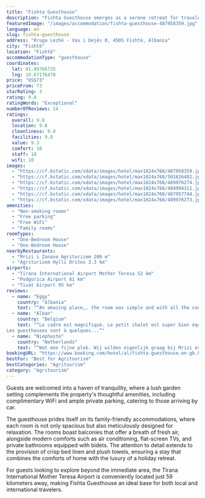 ```yaml
---
title: "Fishta Guesthouse"
description: "Fishta Guesthouse emerges as a serene retreat for travelers seeking both comfort and convenience."
featuredImage: "/images/accommodation/fishta-guesthouse-487958359.jpg"
language: en
slug: fishta-guesthouse
address: "Rruga Lezhë - Vau i Dejës 0, 4505 Fishtë, Albania"
city: "Fishtë"
location: "Fishtë"
accommodationType: "guesthouse"
coordinates:
  lat: 41.89766735
  lng: 19.67176478
price: "US$73"
priceFrom: 73
starRating: 3
rating: 9.8
ratingWords: "Exceptional"
numberOfReviews: 14
ratings:
  overall: 9.8
  location: 9.8
  cleanliness: 9.8
  facilities: 9.8
  value: 9.3
  comfort: 10
  staff: 10
  wifi: 10
images:
  - "https://cf.bstatic.com/xdata/images/hotel/max1024x768/487958359.jpg?k=cb637a79c7d0075a14669a7e84b45d54a8c3c233de2243a28ff540413802af67&o=&hp=1"
  - "https://cf.bstatic.com/xdata/images/hotel/max1024x768/501626402.jpg?k=e28c63f7a848d6a12161b8f8c2c9b43a90265de7b137380f5668ae0ddc38f409&o=&hp=1"
  - "https://cf.bstatic.com/xdata/images/hotel/max1024x768/489976274.jpg?k=b420f515bec40df089f3790910f604787010a2fc5bbbac3cac734a6ca4e1274d&o=&hp=1"
  - "https://cf.bstatic.com/xdata/images/hotel/max1024x768/484994311.jpg?k=6cb3cea5283f154eba6fcfed745ae9f9bf63ab26c5d00dc91217460f8c715313&o=&hp=1"
  - "https://cf.bstatic.com/xdata/images/hotel/max1024x768/487957744.jpg?k=efb7c61b6c41bebd0f9eb4108a3125e2e837780677bcf2c07ec7cea198f51759&o=&hp=1"
  - "https://cf.bstatic.com/xdata/images/hotel/max1024x768/489976273.jpg?k=1bc395c9ea8c66d820b43f243a54202f3dbb94cb8f56e79b40cbffec0d1086ce&o=&hp=1"
amenities:
  - "Non-smoking rooms"
  - "Free parking"
  - "Free WiFi"
  - "Family rooms"
roomTypes:
  - "One-Bedroom House"
  - "One-Bedroom House"
nearbyRestaurants:
  - "Mrizi i Zanave Agriturizem 200 m"
  - "Agriturizem Hylli Drites 3.3 km"
airports:
  - "Tirana International Airport Mother Teresa 52 km"
  - "Podgorica Airport 61 km"
  - "Tivat Airport 95 km"
reviews:
  - name: "Eggy"
    country: "Albania"
    text: "“An amazing place,, the room was simple and with all the conditions,, fantastic view,, close to the room was also the MRIZI I ZANAVE where we enjoyed dinner and a fantastic breakfast,, also the restaurant staff was very hospitable and offered us a...”"
  - name: "Alban"
    country: "Belgium"
    text: "“Le cadre est magnifique. Le petit chalet est super bien équipé (climatisation, frigo, télévision) et les sanitaires sont modernes et au top. Le personnel est aux petits soins et s'assurent que tout soit parfait.
Les guesthouses sont à quelques...”"
  - name: "Niephaste"
    country: "Netherlands"
    text: "“Wat een fijne plek. Wij wilden eigenlijk graag bij Mrizi overnachten. Het restaurant dat om de hoek ligt van Fistha Guesthouse. Zodoende kwamen we met verder zoeken bij Fishta terecht. Het is een prachtig huisje, nieuw, schoon, comfortabel. Erg...”"
bookingURL: "https://www.booking.com/hotel/al/fishta-guesthouse.en-gb.html?aid=8035640"
bestFor: "Best for Agritourism"
bestCategories: "Agritourism"
category: "Agritourism"
---
```


Guests are welcomed into a haven of tranquility, where a lush garden setting complements the property's thoughtful amenities, including complimentary WiFi and ample private parking, catering to those arriving by car. 

The guesthouse prides itself on its family-friendly accommodations, where each room is not only spacious but also meticulously designed for relaxation. The rooms boast balconies that offer a breath of fresh air, alongside modern comforts such as air conditioning, flat-screen TVs, and private bathrooms equipped with bidets. The attention to detail extends to the provision of crisp bed linen and plush towels, ensuring a stay that combines the comforts of home with the luxury of a holiday retreat.

For guests looking to explore beyond the immediate area, the Tirana International Mother Teresa Airport is conveniently located just 59 kilometers away, making Fishta Guesthouse an ideal base for both local and international travelers.
